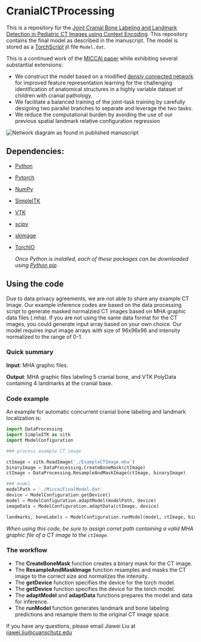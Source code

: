 # CranialCTProcessing
This is a repository for the [Joint Cranial Bone Labeling and Landmark Detection in Pediatric CT Images using Context Encoding](https://github.com/cuMIP/CranialCTProcessing). 
This repository contains the final model as described in the manuscript. The model is stored as a [TorchScript](https://pytorch.org/docs/stable/jit.html) jit file ``Model.dat``.

This is a continued work of the [MICCAI paper](https://github.com/cuMIP/ctImage) while exhibiting several substantial extensions:
- We construct the model based on a modified [densly connected network](https://ieeexplore.ieee.org/document/8099726) for improved feature representation learning for the challenging identification of anatomical structures in a highly variable dataset of children with cranial pathology.
- We facilitate a balanced training of the joint-task training by carefully designing two parallel branches to separate and leverage the two tasks. 
- We reduce the computational burden by avoiding the use of our previous spatial landmark relative configuration regression

![Network diagram as found in published manuscript](https://github.com/cuMIP/CranialCTProcessing/blob/master/Figures/Fig%202.jpg)

## Dependencies:
- [Python](python.org)
- [Pytorch](https://pytorch.org/get-started/locally)
- [NumPy](https://numpy.org/install/)
- [SimpleITK](https://simpleitk.org/)
- [VTK](https://pypi.org/project/vtk/)
- [scipy](https://scipy.org/)
- [skimage](https://scikit-image.org/)
- [TorchIO](https://torchio.readthedocs.io/)

    *Once Python is installed, each of these packages can be downloaded using [Python pip](https://pip.pypa.io/en/stable/installation/)*


## Using the code
Due to data privacy agreements, we are not able to share any example CT Image. Our example inference codes are based on the data processing script to generate masked normalzied CT images based on MHA graphic data files (.mha). If you are not using the same data format for the CT images, you could generate input array based on your own choice. Our model requires input image arrays with size of 96x96x96 and intensity normalized to the range of 0-1.

### Quick summary
**Input**: MHA graphic files.

**Output**: MHA graphic files labeling 5 cranial bone, and VTK PolyData containing 4 landmarks at the cranial base.

### Code example
An example for automatic concurrent cranial bone labeling and landmark localization is:
```python
import DataProcessing
import SimpleITK as sitk
import ModelConfiguration

### process example CT image

ctImage = sitk.ReadImage('./ExampleCTImage.mha')
binaryImage = DataProcessing.CreateBoneMask(ctImage)
ctImage = DataProcessing.ResampleAndMaskImage(ctImage, binaryImage)

### model
modelPath = './MiccaiFinalModel.dat'
device = ModelConfiguration.getDevice()
model = ModelConfiguration.adaptModel(modelPath, device)
imageData = ModelConfiguration.adaptData(ctImage, device)

landmarks, boneLabels = ModelConfiguration.runModel(model, ctImage, binaryImage, imageData)

```
*When using this code, be sure to assign corret path containing a valid MHA graphic file of a CT image to the ```ctImage```.*

### The workflow

- The **CreateBoneMask** function creates a binary mask for the CT image.
- The **ResampleAndMaskImage** function resamples and masks the CT image to the correct size and normalizes the intensity.
- The **getDevice** function specifies the device for the torch model.
- The **getDevice** function specifies the device for the torch model.
- The **adaptModel** and **adaptData** functions prepares the model and data for inference.
- The **runModel** function generates landmark and bone labeling predictions and resample them to the original CT image space.

If you have any questions, please email Jiawei Liu at jiawei.liu@cuanschutz.edu
